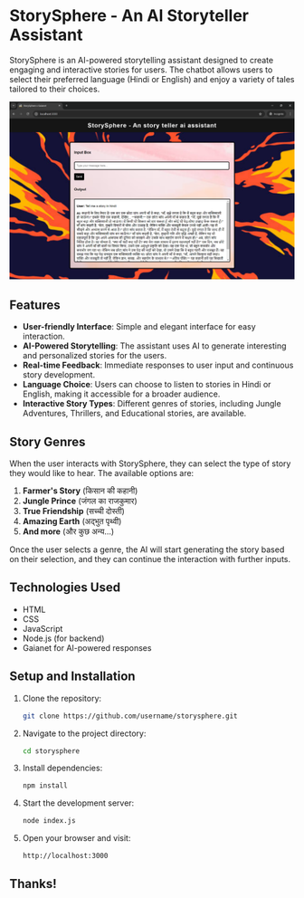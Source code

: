 # StorySphere - An AI Storyteller Assistant

StorySphere is an AI-powered storytelling assistant designed to create engaging and interactive stories for users. The chatbot allows users to select their preferred language (Hindi or English) and enjoy a variety of tales tailored to their choices.

![StorySphere](image.png)

## Features

- **User-friendly Interface**: Simple and elegant interface for easy interaction.
- **AI-Powered Storytelling**: The assistant uses AI to generate interesting and personalized stories for the users.
- **Real-time Feedback**: Immediate responses to user input and continuous story development.
- **Language Choice**: Users can choose to listen to stories in Hindi or English, making it accessible for a broader audience.
- **Interactive Story Types**: Different genres of stories, including Jungle Adventures, Thrillers, and Educational stories, are available.

## Story Genres

When the user interacts with StorySphere, they can select the type of story they would like to hear. The available options are:

1. **Farmer's Story** (किसान की कहानी)
2. **Jungle Prince** (जंगल का राजकुमार)
3. **True Friendship** (सच्ची दोस्ती)
4. **Amazing Earth** (अद्भुत पृथ्वी)
5. **And more** (और कुछ अन्य...)

Once the user selects a genre, the AI will start generating the story based on their selection, and they can continue the interaction with further inputs.

## Technologies Used

- HTML
- CSS
- JavaScript
- Node.js (for backend)
- Gaianet for AI-powered responses

## Setup and Installation

1. Clone the repository:

   ```bash
   git clone https://github.com/username/storysphere.git


2. Navigate to the project directory:

    ```bash 
    cd storysphere

3. Install dependencies:

    ```bash 
    npm install

4. Start the development server:

    ```bash
    node index.js

5. Open your browser and visit:

    ```bash
    http://localhost:3000

## Thanks!